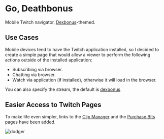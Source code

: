 # Go, Deathbonus

Mobile Twitch navigator, [Dexbonus][dexbonus-twitter]-themed.

## Use Cases

Mobile devices tend to have the Twitch application installed, so I decided to create a simple page
that would allow a viewer to perform the following actions outside of the installed application:

* Subscribing via browser.
* Chatting via browser.
* Watch via application (if installed), otherwise it will load in the browser.

You can also specify the stream, the default is [dexbonus][dexbonus-twitch].

## Easier Access to Twitch Pages

To make life even simpler, links to the [Clip Manager][clip-manager] and the [Purchase Bits][purchase-bits] pages have been added.

![dodger](site/assets/images/gifs/tell-me.gif)

[dexbonus-twitter]: https://twitter.com/dexbonus
[dexbonus-twitch]: https://twitch.tv/dexbonus
[youtube-video]: https://www.youtube.com/watch?v=2teHlR-CiLg&t=219s
[clip-manager]: https://link.twitch.tv/myClips
[purchase-bits]: https://www.twitch.tv/bits